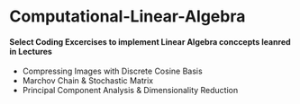 # Computational-Linear-Algebra

#### Select Coding Excercises to implement Linear Algebra conccepts leanred in Lectures

- Compressing Images with Discrete Cosine Basis
- Marchov Chain & Stochastic Matrix
- Principal Component Analysis & Dimensionality Reduction
